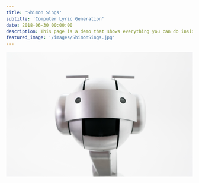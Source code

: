 ```yaml
---
title: 'Shimon Sings'
subtitle: 'Computer Lyric Generation'
date: 2018-06-30 00:00:00
description: This page is a demo that shows everything you can do inside portfolio and blog posts.
featured_image: '/images/ShimonSings.jpg'
---
```


![](/images/ShimonSings.jpg)
